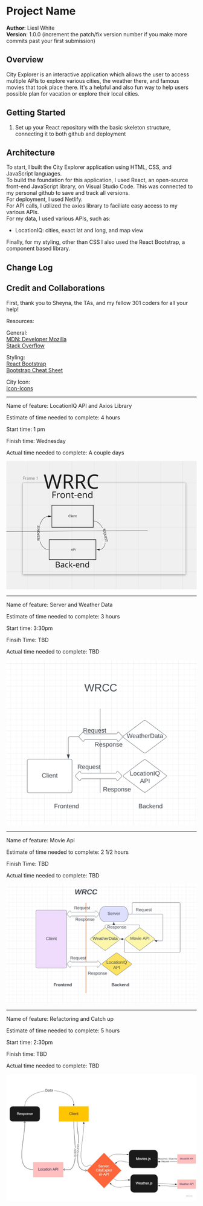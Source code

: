 # Project Name

**Author**: Liesl White  
**Version**: 1.0.0 (increment the patch/fix version number if you make more commits past your first submission)  

## Overview  

City Explorer is an interactive application which allows the user to access multiple APIs to explore various cities, the weather there, and famous movies that took place there. It's a helpful and also fun way to help users possible plan for vacation or explore their local cities.  

## Getting Started  

1. Set up your React repository with the basic skeleton structure, connecting it to both github and deployment  

## Architecture  

To start, I built the City Explorer application using HTML, CSS, and JavaScript languages.  
To build the foundation for this application, I used React, an open-source front-end JavaScript library, on Visual Studio Code. This was connected to my personal github to save and track all versions.  
For deployment, I used Netlify.  
For API calls, I utilized the axios library to faciliate easy access to my various APIs.  
For my data, I used various APIs, such as:  

- LocationIQ: cities, exact lat and long, and map view  

Finally, for my styling, other than CSS I also used the React Bootstrap, a component based library.  

## Change Log
<!-- Use this area to document the iterative changes made to your application as each feature is successfully implemented. Use time stamps. Here's an example:

01-01-2001 4:59pm - Application now has a fully-functional express server, with a GET route for the location resource. -->

## Credit and Collaborations  

First, thank you to Sheyna, the TAs, and my fellow 301 coders for all your help!

Resources:  

General:  
[MDN: Developer Mozilla](https://developer.mozilla.org/)  
[Stack Overflow](https://stackoverflow.com/)  

Styling:  
[React Bootstrap](https://react-bootstrap.github.io/)  
[Bootstrap Cheat Sheet](https://hackerthemes.com/bootstrap-cheatsheet/)  

City Icon:  
[Icon-Icons](https://icon-icons.com/)  

________________________________________________________________________________  

Name of feature: LocationIQ API and Axios Library  

Estimate of time needed to complete: 4 hours

Start time: 1 pm

Finish time: Wednesday

Actual time needed to complete: A couple days  

![WRCC Day One: Stanley K. Wilder and Simon Son](WRRC/WRRC(1)301d84.png)  

______________________________________________________________________________  

Name of feature: Server and Weather Data  

Estimate of time needed to complete: 3 hours  

Start time: 3:30pm  

Finsih Time: TBD

Actual time needed to complete: TBD  

![WRCC Day Two: Kyle Honaker](WRRC/WRCC(2)301d84.png)  

_____________________________________________________________________________

Name of feature: Movie Api  

Estimate of time needed to complete: 2 1/2 hours

Finish Time: TBD

Actual time needed to complete: TBD  

![WRCC Day Three: Jason Wilson](WRRC/WRCC(3)301d84.png)  
____________________________________________________________________________

Name of feature: Refactoring and Catch up

Estimate of time needed to complete: 5 hours

Start time: 2:30pm

Finish time: TBD

Actual time needed to complete: TBD  

![WRCC Day Four: Raul Zarate](WRRC/WRCC(4)301d84.jpg)  

